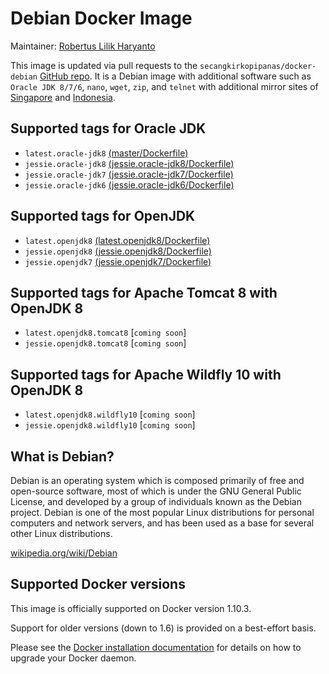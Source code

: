 # Debian Docker Image

Maintainer: [Robertus Lilik Haryanto]

This image is updated via pull requests to the `secangkirkopipanas/docker-debian` [GitHub repo]. It is a Debian image with additional software such as `Oracle JDK 8/7/6`, `nano`, `wget`, `zip`, and `telnet` with additional mirror sites of [Singapore][mirror.0x.sg] and [Indonesia][kambing.ui.ac.id].

## Supported tags for Oracle JDK
- `latest.oracle-jdk8` [(master/Dockerfile)]
- `jessie.oracle-jdk8` [(jessie.oracle-jdk8/Dockerfile)]
- `jessie.oracle-jdk7` [(jessie.oracle-jdk7/Dockerfile)]
- `jessie.oracle-jdk6` [(jessie.oracle-jdk6/Dockerfile)]

## Supported tags for OpenJDK
- `latest.openjdk8` [(latest.openjdk8/Dockerfile)]
- `jessie.openjdk8` [(jessie.openjdk8/Dockerfile)]
- `jessie.openjdk7` [(jessie.openjdk7/Dockerfile)]

## Supported tags for Apache Tomcat 8 with OpenJDK 8
- `latest.openjdk8.tomcat8` [`coming soon`]
- `jessie.openjdk8.tomcat8` [`coming soon`]

## Supported tags for Apache Wildfly 10 with OpenJDK 8
- `latest.openjdk8.wildfly10` [`coming soon`]
- `jessie.openjdk8.wildfly10` [`coming soon`]

## What is Debian?
Debian is an operating system which is composed primarily of free and open-source software, most of which is under the GNU General Public License, and developed by a group of individuals known as the Debian project. Debian is one of the most popular Linux distributions for personal computers and network servers, and has been used as a base for several other Linux distributions.

[wikipedia.org/wiki/Debian]

## Supported Docker versions
This image is officially supported on Docker version 1.10.3.

Support for older versions (down to 1.6) is provided on a best-effort basis.

Please see the [Docker installation documentation] for details on how to upgrade your Docker daemon.


   [Robertus Lilik Haryanto]: <mailto:robert.djokdja@gmail.com>
   [GitHub repo]: <https://github.com/secangkirkopipanas/docker-debian>
   [mirror.0x.sg]: <http://mirror.0x.sg/debian>
   [kambing.ui.ac.id]: <http://kambing.ui.ac.id/debian>
   [wikipedia.org/wiki/Debian]: <https://en.wikipedia.org/wiki/Debian>
   [Docker installation documentation]: <https://docs.docker.com/installation/>
   [(master/Dockerfile)]: <https://github.com/secangkirkopipanas/docker-debian/blob/master/Dockerfile>
   [(jessie.oracle-jdk8/Dockerfile)]: <https://github.com/secangkirkopipanas/docker-debian/blob/jessie.oracle-jdk8/Dockerfile>
   [(jessie.oracle-jdk7/Dockerfile)]: <https://github.com/secangkirkopipanas/docker-debian/blob/jessie.oracle-jdk7/Dockerfile>
   [(jessie.oracle-jdk6/Dockerfile)]: <https://github.com/secangkirkopipanas/docker-debian/blob/jessie.oracle-jdk6/Dockerfile>
   [(latest.openjdk8/Dockerfile)]: <https://github.com/secangkirkopipanas/docker-debian/blob/latest.openjdk8/Dockerfile>
   [(jessie.openjdk8/Dockerfile)]: <https://github.com/secangkirkopipanas/docker-debian/blob/jessie.openjdk8/Dockerfile>
   [(jessie.openjdk7/Dockerfile)]: <https://github.com/secangkirkopipanas/docker-debian/blob/jessie.openjdk7/Dockerfile>
